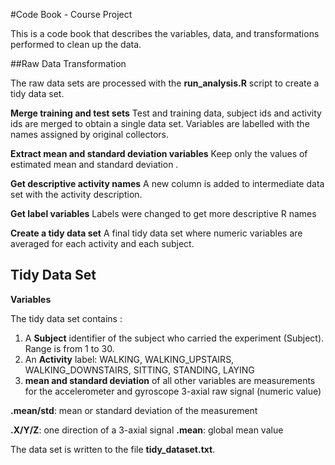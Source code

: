 #Code Book - Course Project

This is a code book that describes the variables, data, and transformations performed to clean up the data.


##Raw Data Transformation

The raw data sets are processed with the **run_analysis.R** script to create a tidy data set.

**Merge training and test sets**
Test and training data, subject ids and activity ids are merged to obtain a single data set. 
Variables are labelled with the names assigned by original collectors.

**Extract mean and standard deviation variables** 
Keep only the values of estimated mean and standard deviation .

**Get descriptive activity names** 
A new column is added to intermediate data set with the activity description.

**Get label variables** 
Labels were changed to get more descriptive R names

**Create a tidy data set**
A final tidy data set where numeric variables are averaged for each activity and each subject.

## Tidy Data Set

**Variables**

The tidy data set contains :

1. A **Subject** identifier of the subject who carried the experiment (Subject). Range is from 1 to 30.
2. An **Activity** label: WALKING, WALKING_UPSTAIRS, WALKING_DOWNSTAIRS, SITTING, STANDING, LAYING
3. **mean and standard deviation** of all other variables are measurements for the accelerometer and gyroscope 3-axial raw signal (numeric value)

**.mean/std**: mean or standard deviation of the measurement

**.X/Y/Z**: one direction of a 3-axial signal
**.mean**: global mean value

The data set is written to the file **tidy_dataset.txt**.
